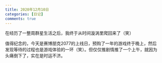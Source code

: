 ```yaml
---
title: 2020年12月10日
categories: [日记]
comments: true
---
```


在经历了一整周群星生活之后，我终于从时间漩涡里爬回来了（笑）

值得纪念的，今天是赛博朋克2077的上线日，预购了一年的游戏终于晚上，然后发现等待的过程也是游戏体验的一环（笑）。但仅仅推剧情推了一个上午，就因为头痛倒下了，实在是时运不济。
